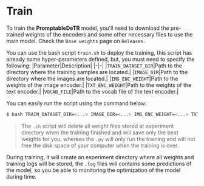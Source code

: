 # Train

To train the **PromptableDeTR** model, you'll need to download the pre-trained weights of the encoders and some other necessary files to use the main model. Check the `Base weights` page on `Releases`.

You can use the bash script `train.sh` to deploy the training, this script has already some hyper-parameters defined, but, you must need to specify the following:
|Parameter|Description|
|-|-|
|`TRAIN_DATASET_DIR`|Path to the directory where the training samples are located.|
|`IMAGE_DIR`|Path to the directory where the images are located.|
|`IMG_ENC_WEIGHT`|Path to the weights of the image encoder.|
|`TXT_ENC_WEIGHT`|Path to the weights of the text encoder.|
|`VOCAB_FILE`|Path to the vocab file of the text encoder.|

You can easily run the script using the command below:
```bash
$ bash TRAIN_DATASET_DIR=<...> IMAGE_DIR=<...> IMG_ENC_WEIGHT=<...> TXT_ENC_WEIGHT=<...> VOCAB_FILE=<...> train.sh
```
> The `.sh` script will delete all weight files stored at experiment directory when the training finished and will save only the best weights for you, whereas the `.py` will only run the training and will not free the disk space of your computer when the training is over.

During training, it will create an experiment directory where all weights and training logs will be stored, the `.log` files will contains some predictions of the model, so you be able to monitoring the optimization of the model during time.